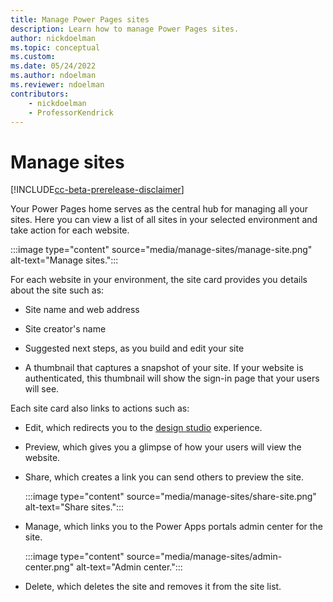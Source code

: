 ```yaml
---
title: Manage Power Pages sites
description: Learn how to manage Power Pages sites.
author: nickdoelman
ms.topic: conceptual
ms.custom: 
ms.date: 05/24/2022
ms.author: ndoelman
ms.reviewer: ndoelman
contributors:
    - nickdoelman
    - ProfessorKendrick
---
```


# Manage sites

[!INCLUDE[cc-beta-prerelease-disclaimer](../includes/cc-beta-prerelease-disclaimer.md)]

Your Power Pages home serves as the central hub for managing all your sites. Here you can view a list of all sites in your selected environment and take action for each website.

:::image type="content" source="media/manage-sites/manage-site.png" alt-text="Manage sites.":::

For each website in your environment, the site card provides you details about the site such as:

- Site name and web address

- Site creator's name

- Suggested next steps, as you build and edit your site

- A thumbnail that captures a snapshot of your site. If your website is authenticated, this thumbnail will show the sign-in page that your users will see.

Each site card also links to actions such as:

- Edit, which redirects you to the [design studio](../getting-started/use-design-studio.md) experience.

- Preview, which gives you a glimpse of how your users will view the website.

- Share, which creates a link you can send others to preview the site.

    :::image type="content" source="media/manage-sites/share-site.png" alt-text="Share sites.":::

- Manage, which links you to the Power Apps portals admin center for the site.

    :::image type="content" source="media/manage-sites/admin-center.png" alt-text="Admin center.":::

- Delete, which deletes the site and removes it from the site list.

